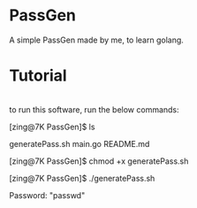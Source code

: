 # PassGen
A simple PassGen made by me, to learn golang.

#

<h1>Tutorial</h1>
<br>
to run this software, run the below commands:

[zing@7K PassGen]$ ls

generatePass.sh  main.go  README.md

[zing@7K PassGen]$ chmod +x generatePass.sh

[zing@7K PassGen]$ ./generatePass.sh

Password:  "passwd"
